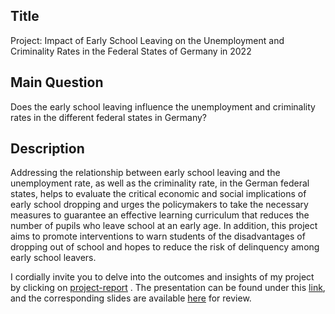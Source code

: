 ## **Title**  
Project: Impact of Early School Leaving on the Unemployment and Criminality Rates in the Federal States of Germany in 2022  

## **Main Question**  
Does the early school leaving influence the unemployment and criminality rates in the different federal states in Germany?  

## **Description**  
Addressing the relationship between early school leaving and the unemployment rate, as well as the criminality rate, in the German federal states, helps to evaluate the critical economic and social implications of early school dropping and urges the policymakers to take the necessary measures to guarantee an effective learning curriculum that reduces the number of pupils who leave school at an early age. In addition, this project aims to promote interventions to warn students of the disadvantages of dropping out of school and hopes to reduce the risk of delinquency among early school leavers.  


I cordially invite you to delve into the outcomes and insights of my project by clicking on [project-report](https://github.com/Nahrain1/made-template/blob/main/project/report.ipynb)
. The presentation can be found under this [link](https://github.com/Nahrain1/made-template/blob/main/project/presentation-video.mkv), and the corresponding slides are available [here](https://github.com/Nahrain1/made-template/blob/main/project/slides.pdf) for review.
